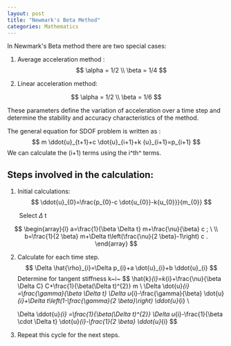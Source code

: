 ```yaml
---
layout: post
title: "Newmark's Beta Method"
categories: Mathematics
---
```


In Newmark's Beta method there are two special cases:

1. Average acceleration method : 
   $$
   \alpha = 1/2 \\
   \beta  = 1/4
   $$
   

2. Linear acceleration method: 

$$
\alpha = 1/2 \\
\beta  = 1/6
$$

These parameters define the variation of acceleration over a time step and determine the stability and accuracy characteristics of the method. 

The general equation for SDOF problem  is written as :
$$
m \ddot{u}_{t+1}+c \dot{u}_{i+1}+k {u}_{i+1}=p_{i+1}
$$
We can calculate the (i+1) terms using the i^th^ terms.

## Steps involved in the calculation:

1. Initial calculations:
   $$
   \ddot{u}_{0}=\frac{p_{0}-c \dot{u_{0}}-k{u_{0}}}{m_{0}}
   $$
   

   ​			Select $\Delta$ t

$$
\begin{array}{l}
a=\frac{1}{\beta \Delta t} m+\frac{\nu}{\beta} c ; \ \\
b=\frac{1}{2 \beta} m+\Delta t\left(\frac{\nu}{2 \beta}-1\right) c .
\end{array}
$$

2. Calculate for each time step.
   $$
   \Delta \hat{\rho}_{i}=\Delta p_{i}+a \dot{u}_{i}+b \ddot{u}_{i}
   $$
   Determine for tangent stiffness k~i~
   $$
   \hat{k}_{i}=k_{i}+\frac{\nu}{\beta \Delta C} C+\frac{1}{\beta(\Delta t)^{2}} m
   \\
   \Delta \dot{u}_{i} =\frac{\gamma}{\beta \Delta t} \Delta u_{i}-\frac{\gamma}{\beta} \dot{u}_{i}+\Delta t\left(1-\frac{\gamma}{2 \beta}\right) \ddot{u}_{i}
   \\
   
   \Delta \ddot{u}_{i} =\frac{1}{\beta(\Delta t)^{2}} \Delta u_{i}-\frac{1}{\beta \cdot \Delta t} \dot{u}_{i}-\frac{1}{2 \beta} \ddot{u}_{i} 
   $$
   

3. Repeat this cycle for the next steps. 

